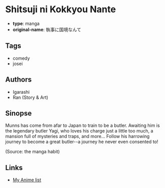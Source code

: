# Shitsuji ni Kokkyou Nante

-   **type**: manga
-   **original-name**: 執事に国境なんて

## Tags

-   comedy
-   josei

## Authors

-   Igarashi
-   Ran (Story & Art)

## Sinopse

Munns has come from afar to Japan to train to be a butler. Awaiting him is the legendary butler Yagi, who loves his charge just a little too much, a mansion full of mysteries and traps, and more… Follow his harrowing journey to become a great butler--a journey he never even consented to!

(Source: the manga habit)

## Links

-   [My Anime list](https://myanimelist.net/manga/26907/Shitsuji_ni_Kokkyou_Nante)
